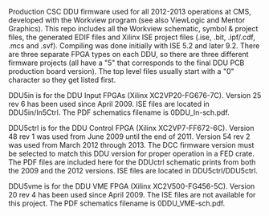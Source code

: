 Production CSC DDU firmware used for all 2012-2013 operations at CMS, developed with the Workview program (see also ViewLogic and Mentor Graphics).  This repo includes all the Workview schematic, symbol & project files, the generated EDIF files and Xilinx ISE project files (.ise, .bit, .ipf/.cdf, .mcs and .svf).   Compiling was done initially with ISE 5.2 and later 9.2.  There are three separate FPGA types on each DDU, so there are three different firmware projects (all have a "5" that corresponds to the final DDU PCB production board version). The top level files usually start with a "0" character so they get listed first.

DDU5in is for the DDU Input FPGAs (Xilinx XC2VP20-FG676-7C).  Version 25 rev 6 has been used since April 2009. ISE files are located in DDU5in/In5Ctrl.  The PDF schematics filename is 0DDU_In-sch.pdf.

DDU5ctrl is for the DDU Control FPGA (Xilinx XC2VP7-FF672-6C).  Version 48 rev 1 was used from June 2009 until the end of 2011.  Version 54 rev 2 was used from March 2012 through 2013.  The DCC firmware version must be selected to match this DDU version for proper operation in a FED crate.  The PDF files are included here for the DDUctrl schematic prints from both the 2009 and the 2012 versions.  ISE files are located in DDU5ctrl/DDU5ctrl.

DDU5vme is for the DDU VME FPGA (Xilinx XC2V500-FG456-5C). Version 20 rev 4 has been used since April 2009.  The ISE files are not available for this project.  The PDF schematics filename is 0DDU_VME-sch.pdf.

